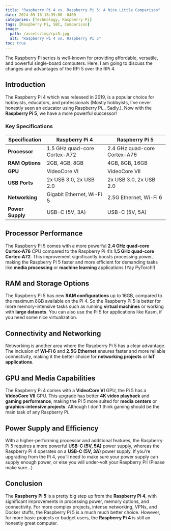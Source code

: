 ```yaml
---
title: "Raspberry Pi 4 vs. Raspberry Pi 5: A Nice Little Comparison"
date: 2024-09-16 18:39:00 -0400
categories: [Technology, Raspberry Pi]
tags: [Raspberry Pi, SBC, Comparison]
image:
  path: /assets/img/rpi5.jpg
  alt: "Raspberry Pi 4 vs. Raspberry Pi 5"
toc: true
---
```


The Raspberry Pi series is well-known for providing affordable, versatile, and powerful single-board computers. Here, I am going to discuss the changes and advantages of the RPi 5 over the RPi 4.

## Introduction
The Raspberry Pi 4 which was released in 2019, is a popular choice for hobbyists, educators, and professionals (Mostly hobbyists, I've never honestly seen an educator using Raspberry Pi... Sadly.). Now with the **Raspberry Pi 5**, we have a more powerful successor!

### Key Specifications

| Specification              | Raspberry Pi 4                   | Raspberry Pi 5                  |
|----------------------------|----------------------------------|---------------------------------|
| **Processor**              | 1.5 GHz quad-core Cortex-A72     | 2.4 GHz quad-core Cortex-A76    |
| **RAM Options**            | 2GB, 4GB, 8GB                    | 4GB, 8GB, 16GB                  |
| **GPU**                    | VideoCore VI                     | VideoCore VII                   |
| **USB Ports**              | 2x USB 3.0, 2x USB 2.0           | 2x USB 3.0, 2x USB 2.0          |
| **Networking**             | Gigabit Ethernet, Wi-Fi 5        | 2.5G Ethernet, Wi-Fi 6          |
| **Power Supply**           | USB-C (5V, 3A)                   | USB-C (5V, 5A)                  |

## Processor Performance

The Raspberry Pi 5 comes with a more powerful **2.4 GHz quad-core Cortex-A76** CPU compared to the Raspberry Pi 4’s **1.5 GHz quad-core Cortex-A72**. This improvement significantly boosts processing power, making the Raspberry Pi 5 faster and more efficient for demanding tasks like **media processing** or **machine learning** applications (Yay PyTorch!)

## RAM and Storage Options

The Raspberry Pi 5 has new **RAM configurations** up to 16GB, compared to the maximum 8GB available on the Pi 4. So the Raspberry Pi 5 is better for more memory-intensive tasks such as running **virtual machines** or working with **large datasets**. You can also use the Pi 5 for applications like Kasm, if you need some nice virtualization.

## Connectivity and Networking

Networking is another area where the Raspberry Pi 5 has a clear advantage. The inclusion of **Wi-Fi 6** and **2.5G Ethernet** ensures faster and more reliable connectivity, making it the better choice for **networking projects** or **IoT applications**.

## GPU and Media Capabilities

The Raspberry Pi 4 comes with a **VideoCore VI** GPU, the Pi 5 has a **VideoCore VII** GPU. This upgrade has better **4K video playback** and **gaming performance**, making the Pi 5 more suited for **media centers** or **graphics-intensive projects**. Although I don't think gaming should be the main task of any Raspberry Pi.

## Power Supply and Efficiency

With a higher-performing processor and additional features, the Raspberry Pi 5 requires a more powerful **USB-C (5V, 5A)** power supply, whereas the Raspberry Pi 4 operates on a **USB-C (5V, 3A)** power supply. If you're upgrading from the Pi 4, you’ll need to make sure your power supply can supply enough power, or else you will under-volt your Raspberry Pi! (Please make sure...)

## Conclusion

The **Raspberry Pi 5** is a pretty big step up from the **Raspberry Pi 4**, with significant improvements in processing power, memory options, and connectivity. For more complex projects, intense networking, VPNs, and Docker stuffs, the Raspberry Pi 5 is a much much better choice. However, for more basic projects or budget users, the **Raspberry Pi 4** is still an honestly great computer.
